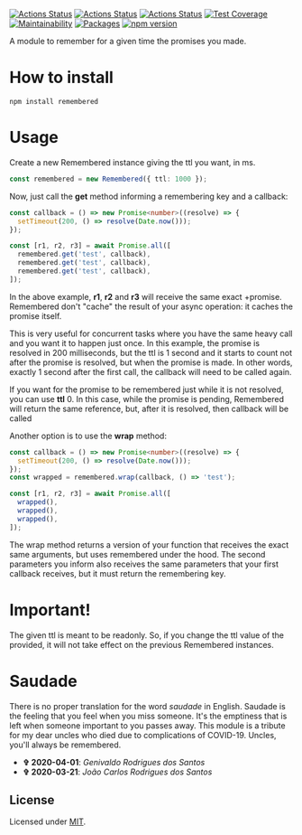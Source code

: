 [![Actions Status](https://github.com/Codibre/remembered/workflows/build/badge.svg)](https://github.com/Codibre/remembered/actions)
[![Actions Status](https://github.com/Codibre/remembered/workflows/test/badge.svg)](https://github.com/Codibre/remembered/actions)
[![Actions Status](https://github.com/Codibre/remembered/workflows/lint/badge.svg)](https://github.com/Codibre/remembered/actions)
[![Test Coverage](https://api.codeclimate.com/v1/badges/e6e1f5633ac8cd5d5d48/test_coverage)](https://codeclimate.com/github/Codibre/remembered/test_coverage)
[![Maintainability](https://api.codeclimate.com/v1/badges/e6e1f5633ac8cd5d5d48/maintainability)](https://codeclimate.com/github/Codibre/remembered/maintainability)
[![Packages](https://david-dm.org/Codibre/remembered.svg)](https://david-dm.org/Codibre/remembered)
[![npm version](https://badge.fury.io/js/remembered.svg)](https://badge.fury.io/js/remembered)

A module to remember for a given time the promises you made.

# How to install

```
npm install remembered
```

# Usage

Create a new Remembered instance giving the ttl you want, in ms.

``` ts
const remembered = new Remembered({ ttl: 1000 });
```

Now, just call the **get** method informing a remembering key and a callback:

```ts
const callback = () => new Promise<number>((resolve) => {
  setTimeout(200, () => resolve(Date.now()));
});

const [r1, r2, r3] = await Promise.all([
  remembered.get('test', callback),
  remembered.get('test', callback),
  remembered.get('test', callback),
]);
```

In the above example, **r1**, **r2** and **r3** will receive the same exact +promise.
Remembered don't "cache" the result of your async operation: it caches the promise itself.

This is very useful for concurrent tasks where you have the same heavy call and you want it to happen just once.
In this example, the promise is resolved in 200 milliseconds, but the ttl is 1 second and it starts to count not after the promise is resolved, but when the promise is made. In other words, exactly 1 second after the first call, the callback will need to be called again.

If you want for the promise to be remembered just while it is not resolved, you can use **ttl** 0. In this case, while the promise is pending, Remembered will return the same reference, but, after it is resolved, then callback will be called

Another option is to use the **wrap** method:


```ts
const callback = () => new Promise<number>((resolve) => {
  setTimeout(200, () => resolve(Date.now()));
});
const wrapped = remembered.wrap(callback, () => 'test');

const [r1, r2, r3] = await Promise.all([
  wrapped(),
  wrapped(),
  wrapped(),
]);
```

The wrap method returns a version of your function that receives the exact same arguments, but uses remembered under the hood. The second parameters you inform also receives the same parameters that your first callback receives, but it must return the remembering key.

# Important!

The given ttl is meant to be readonly. So, if you change the ttl value of the provided, it will not take effect on the previous Remembered instances.

# Saudade

There is no proper translation for the word *saudade* in English.
Saudade is the feeling that you feel when you miss someone.
It's the emptiness that is left when someone important to you passes away.
This module is a tribute for my dear uncles who died due to complications of COVID-19.
Uncles, you'll always be remembered.

* **✞ 2020-04-01**: *Genivaldo Rodrigues dos Santos*
* **✞ 2020-03-21**: *João Carlos Rodrigues dos Santos*

## License

Licensed under [MIT](https://en.wikipedia.org/wiki/MIT_License).

